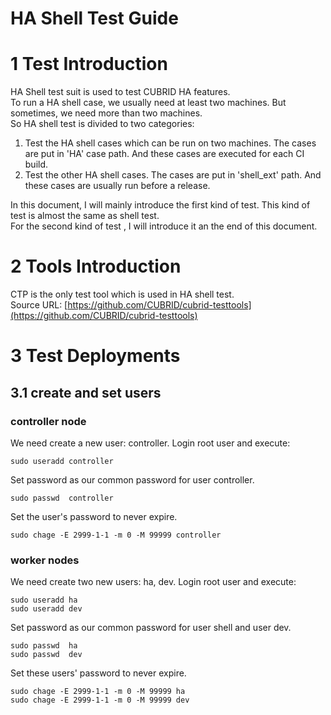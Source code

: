 # HA Shell Test Guide
# 1 Test Introduction
HA Shell test suit is used to test CUBRID HA features.  
To run a HA shell case, we usually need at least two machines. But sometimes, we need more than two machines.  
So HA shell test is divided to two categories:    
1. Test the HA shell cases which can be run on two machines. The cases are put in 'HA' case path. And these cases are executed for each CI build.  
2. Test the other HA shell cases. The cases are put in 'shell_ext' path. And these cases are usually run before a release.  

In this document, I will mainly introduce the first kind of test. This kind of test is almost the same as shell test.  
For the second kind of test , I will introduce it an the end of this document.  

# 2 Tools Introduction
CTP is the only test tool which is used in HA shell test.   
Source URL: [https://github.com/CUBRID/cubrid-testtools](https://github.com/CUBRID/cubrid-testtools)

# 3 Test Deployments
## 3.1 create and set users  
### controller node
We need create a new user: controller.
Login root user and execute:  
```
sudo useradd controller
```
Set password as our common password for user controller.  
```
sudo passwd  controller
```
 Set the user's password to never expire.  
 ```
 sudo chage -E 2999-1-1 -m 0 -M 99999 controller
 ```
 
 ### worker nodes
We need create two new users: ha, dev.
Login root user and execute:  
```
sudo useradd ha
sudo useradd dev
```
Set password as our common password for user shell and user dev.  
```
sudo passwd  ha
sudo passwd  dev
```
 Set these users' password to never expire.  
 ```
 sudo chage -E 2999-1-1 -m 0 -M 99999 ha
 sudo chage -E 2999-1-1 -m 0 -M 99999 dev
 ```
 
